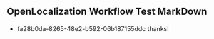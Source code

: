 ## OpenLocalization Workflow Test MarkDown
* fa28b0da-8265-48e2-b592-06b187155ddc thanks!

<!--HONumber=Jul16_HO4-->


